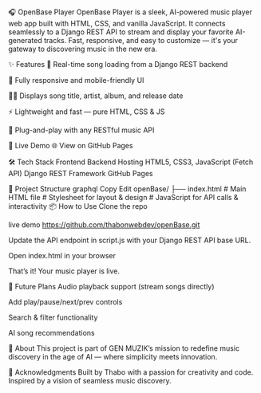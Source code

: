 🎧 OpenBase Player
OpenBase Player is a sleek, AI-powered music player web app built with HTML, CSS, and vanilla JavaScript. It connects seamlessly to a Django REST API to stream and display your favorite AI-generated tracks. Fast, responsive, and easy to customize — it's your gateway to discovering music in the new era.

✨ Features
🎵 Real-time song loading from a Django REST backend

📱 Fully responsive and mobile-friendly UI

🧑‍🎤 Displays song title, artist, album, and release date

⚡ Lightweight and fast — pure HTML, CSS & JS

🔌 Plug-and-play with any RESTful music API

🔗 Live Demo
🌐 View on GitHub Pages

🛠️ Tech Stack
Frontend	Backend	Hosting
HTML5, CSS3, JavaScript (Fetch API)	Django REST Framework	GitHub Pages

🚧 Project Structure
graphql
Copy
Edit
openBase/
├── index.html         # Main HTML file   # Stylesheet for layout & design     # JavaScript for API calls & interactivity
📦 How to Use
Clone the repo

 
live demo https://github.com/thabonwebdev/openBase.git

Update the API endpoint in script.js with your Django REST API base URL.

Open index.html in your browser

That’s it! Your music player is live.

🔮 Future Plans
Audio playback support (stream songs directly)

Add play/pause/next/prev controls

Search & filter functionality

AI song recommendations

🧠 About
This project is part of GEN MUZIK’s mission to redefine music discovery in the age of AI — where simplicity meets innovation.

🙌 Acknowledgments
Built by Thabo with a passion for creativity and code. Inspired by a vision of seamless music discovery.
